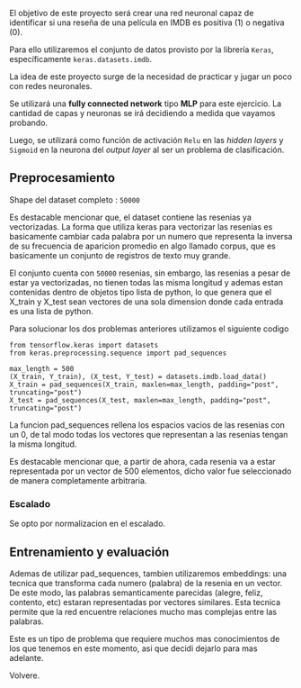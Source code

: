 
El objetivo de este proyecto será crear una red neuronal capaz de identificar si una reseña de una película en IMDB es positiva (1) o negativa (0).

Para ello utilizaremos el conjunto de datos provisto por la librería `Keras`, específicamente `keras.datasets.imdb`.

La idea de este proyecto surge de la necesidad de practicar y jugar un poco con redes neuronales.

Se utilizará una **fully connected network** tipo **MLP** para este ejercicio. La cantidad de capas y neuronas se irá decidiendo a medida que vayamos probando.

Luego, se utilizará como función de activación `Relu` en las *hidden layers* y `Sigmoid` en la neurona del *output layer* al ser un problema de clasificación.


## Preprocesamiento

Shape del dataset completo : `50000`

Es destacable mencionar que, el dataset contiene las resenias ya vectorizadas. La forma que utiliza keras para vectorizar las resenias es basicamente cambiar cada palabra por un numero que representa la inversa de su frecuencia de aparicion promedio en algo llamado corpus, que es basicamente un conjunto de registros de texto muy grande.

El conjunto cuenta con `50000` resenias, sin embargo, las resenias a pesar de estar ya vectorizadas, no tienen todas las misma longitud y ademas estan contenidas dentro de objetos tipo lista de python, lo que genera que el X_train y X_test sean vectores de una sola dimension donde cada entrada es una lista de python.

Para solucionar los dos problemas anteriores utilizamos el siguiente codigo

```
from tensorflow.keras import datasets
from keras.preprocessing.sequence import pad_sequences

max_length = 500
(X_train, Y_train), (X_test, Y_test) = datasets.imdb.load_data()
X_train = pad_sequences(X_train, maxlen=max_length, padding="post", truncating="post")
X_test = pad_sequences(X_test, maxlen=max_length, padding="post", truncating="post")
```

La funcion pad_sequences rellena los espacios vacios de las resenias con un 0, de tal modo todas los vectores que representan a las resenias tengan la misma longitud.

Es destacable mencionar que, a partir de ahora, cada resenia va a estar representada por un vector de 500 elementos, dicho valor fue seleccionado de manera completamente arbitraria.

### Escalado

Se opto por normalizacion en el escalado.

## Entrenamiento y evaluación

Ademas de utilizar pad_sequences, tambien utilizaremos embeddings: una tecnica que transforma cada numero (palabra) de la resenia en un vector. De este modo, las palabras semanticamente parecidas (alegre, feliz, contento, etc) estaran representadas por vectores similares. Esta tecnica permite que la red encuentre relaciones mucho mas  complejas entre las palabras.

Este es un tipo de problema que requiere muchos mas conocimientos de los que tenemos en este momento, asi que decidi dejarlo para mas adelante.

Volvere.
